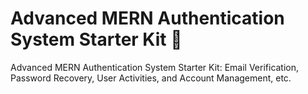 # Advanced MERN Authentication System Starter Kit 🔐

Advanced MERN Authentication System Starter Kit: Email Verification, Password Recovery, User Activities, and Account Management, etc.
